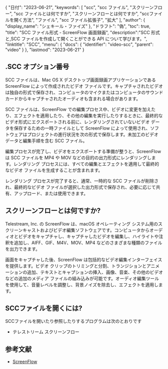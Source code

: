 {
"日付": "2023-06-21",
  "keywords": [
"scc",
"scc ファイル",
"スクリーンフロー",
"scc ファイルとは何ですか",
"スクリーンフローとは何ですか",
"sccファイルを開く方法",
"ファイル",
"scc ファイル拡張子",
"拡大"
],
  "author": {
"display_name": "シェキール・ファイズ"
},
"ドラフト": "偽",
"toc": true,
"title": "SCC ファイル形式 - ScreenFlow 画面録画",
  "description":"SCC 形式と,SCC ファイルを作成して開くことができる API について学びます。",
"linktitle": "SCC",
  "menu": {
    "docs": {
      "identifier": "video-scc",
"parent": "video"
}
},
"lastmod": "2023-06-21"
}

## .SCC オプション番号

SCC ファイルは、Mac OS X デスクトップ画面録画アプリケーションである ScreenFlow によって作成されたビデオ ファイルです。キャプチャされたビデオは独自の形式で保存され、コンピュータのマイクまたはコンピュータのサウンド カードからキャプチャされたオーディオも含まれる場合があります。

SCC ファイルは、ScreenFlow での編集プロセス中、ビデオに変更を加えたり、エフェクトを適用したり、その他の編集を実行したりするときに、最終的なビデオ形式にエクスポートされる前に、レンダリングされていないビデオ データを保存するための一時ファイルとして ScreenFlow によって使用され、ソフトウェアはプロジェクトの進行状況を次の形式で保存します。未加工のビデオ データと編集手順を含む SCC ファイル。

編集プロセスが完了し、ビデオをエクスポートする準備が整うと、ScreenFlow は SCC ファイルを MP4 や MOV などの目的の出力形式にレンダリングします。レンダリング プロセスには、すべての編集とエフェクトを適用して最終的なビデオ ファイルを生成することが含まれます。

レンダリング プロセスが完了すると、通常、一時的な SCC ファイルが削除され、最終的なビデオ ファイルが選択した出力形式で保存され、必要に応じて共有、アップロード、または使用できます。

## スクリーンフローとは何ですか?

Telestream, Inc. の ScreenFlow は、macOS オペレーティング システム用のスクリーンキャストおよびビデオ編集ソフトウェアです。コンピュータからオーディオとビデオをキャプチャし、キャプチャしたビデオを編集し、ハイライトや注釈を追加し、AIFF、GIF、M4V、MOV、MP4 などのさまざまな種類のファイルを出力できます。

画面をキャプチャした後、ScreenFlow は包括的なビデオ編集インターフェイスを提供します。ビデオ クリップのトリミングと分割、トランジションとアニメーションの追加、テキストとキャプションの挿入、画像、音楽、その他のビデオなどの追加のメディア ファイルの組み込みが可能です。オーディオ編集ツールを使用して、音量レベルを調整し、背景ノイズを除去し、エフェクトを適用します。

## SCCファイルを開くには?

SCCファイルを開いたり参照したりするプログラムは次のとおりです

- テレストリーム スクリーンフロー

## 参考文献
* [ScreenFlow](https://en.wikipedia.org/wiki/ScreenFlow)

